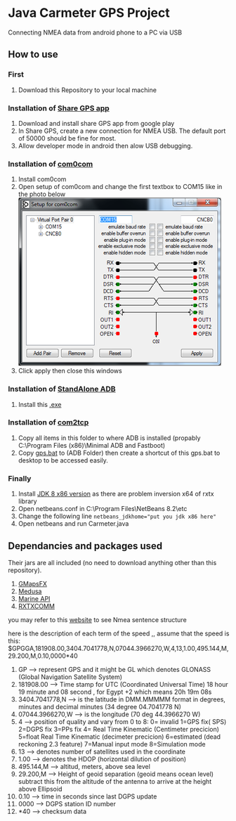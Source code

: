 # Java Carmeter GPS Project
   Connecting NMEA data from android phone to a PC via USB
   
## **How to use**
### First
1.  Download this Repository to your local machine

### Installation of [Share GPS app](https://play.google.com/store/apps/details?id=com.jillybunch.shareGPS&hl=en)
1.	Download and install share GPS app from google play
2.	In Share GPS, create a new connection for NMEA USB. The default port of 50000 should be fine for most.
3.  Allow developer mode in android then alow USB debugging.

### Installation of [com0com](https://github.com/hananabilabd/Java-Carmeter-GPS-Project/tree/master/Dependancies/com0com-2.2.2.0-x64-fre-signed)
1.  Install com0com 
2.  Open setup of com0com and change the first textbox to COM15 like in the photo below
![alt text](https://github.com/hananabilabd/Java-Carmeter-GPS-Project/blob/master/Images/c0c-setup.png)
3.  Click apply then close this windows 

### Installation of [StandAlone ADB](https://github.com/hananabilabd/Java-Carmeter-GPS-Project/blob/master/Dependancies/minimal_adb_fastboot_v1.4.3_setup.exe)
1.  Install this [.exe](https://github.com/hananabilabd/Java-Carmeter-GPS-Project/blob/master/Dependancies/minimal_adb_fastboot_v1.4.3_setup.exe)

### Installation of [com2tcp](https://github.com/hananabilabd/Java-Carmeter-GPS-Project/tree/master/Dependancies/com2tcp-1.3.0.0-386)
1.  Copy all items in this folder to where ADB is installed (propably C:\Program Files (x86)\Minimal ADB and Fastboot)
2.  Copy [gps.bat](https://github.com/hananabilabd/Java-Carmeter-GPS-Project/blob/master/gps.bat) to (ADB Folder) then create a shortcut of this gps.bat to desktop to be accessed easily.

### Finally 
1.  Install [JDK 8 x86 version](https://www.oracle.com/technetwork/java/javase/downloads/jdk8-downloads-2133151.html) as there are problem inversion x64 of  rxtx library 
2.  Open netbeans.conf in C:\Program Files\NetBeans 8.2\etc
3.  Change the following line `netbeans_jdkhome="put you jdk x86 here"`
4.  Open netbeans and run Carmeter.java

## Dependancies and packages used 
Their jars are all included (no need to download anything other than this repository).
1.  [GMapsFX](https://github.com/rterp/GMapsFX)
2.  [Medusa](https://github.com/HanSolo/Medusa)
3.  [Marine API](https://github.com/ktuukkan/marine-api)
4.  [RXTXCOMM](http://rxtx.qbang.org/wiki/index.php/Main_Page)

you may refer to this [website](http://www.catb.org/gpsd/NMEA.html#_rmc_recommended_minimum_navigation_information) to see Nmea sentence structure


here is the description of each term of the speed ,, assume that the speed is this:
$GPGGA,181908.00,3404.7041778,N,07044.3966270,W,4,13,1.00,495.144,M,29.200,M,0.10,0000*40
1. GP --> represent GPS and it might be GL which denotes GLONASS (Global Navigation Satellite System)
2. 181908.00 --> Time stamp for UTC (Coordinated Universal Time) 18 hour 19 minute and 08 second , for Egypt +2 which means 20h 19m 08s
3. 3404.7041778,N --> is the latitude in DMM.MMMMM format in degrees, minutes and decimal minutes (34 degree 04.7041778 N)
4. 07044.3966270,W --> is the longitude (70 deg 44.3966270 W)
5. 4 --> position of quality and vary from 0 to 8:
0= invalid   1=GPS fix( SPS)   2=DGPS fix   3=PPs fix   4= Real Time Kinematic (Centimeter precicion)   5=float Real Time Kinematic (decimeter precicion)  6=estimated (dead reckoning 2.3 feature)    7=Manual input mode   8=Simulation mode
6. 13 --> denotes number of satellites used in the coordinate
7. 1.00 --> denotes the HDOP (horizontal dilution of position)
8. 495.144,M --> altitud, meters, above sea level 
9. 29.200,M --> Height of geoid separation (geoid means ocean level) subtract this from the altitude of the antenna to arrive at the height above Ellipsoid
10. 0.10 --> time in seconds since last DGPS update
11. 0000 --> DGPS station ID number
12. *40 --> checksum data 
